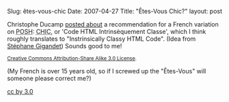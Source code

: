 Slug: êtes-vous-chic
Date: 2007-04-27
Title: "&Ecirc;tes-Vous Chic?"
layout: post

Christophe Ducamp [posted about](http://xtof.viabloga.com/news/chic-code-html-intrinsequement-classe) a recommendation for a French variation on <abbr title="Plain Old Semantic HTML">POSH</abbr>: <abbr lang="fr" title="Code HTML Intrins&egrave;quement Classe">CHIC</abbr>, or &#39;Code HTML Intrins&egrave;quement Classe&#39;, which I think roughly translates to &quot;Instrinsically Classy HTML Code&quot;. (Idea from [St&eacute;phane Gigandet](http://stephane.viabloga.com/)) Sounds good to me!

<small><a href="http://creativecommons.org/licenses/by-sa/3.0/" rel="license">Creative Commons Attribution-Share Alike 3.0 License</a>.</small>

(My French is over 15 years old, so if I screwed up the &quot;&Ecirc;tes-Vous&quot; will someone please correct me?)

<a href="http://creativecommons.org/licenses/by/3.0/" rel="license">cc by 3.0</a>
